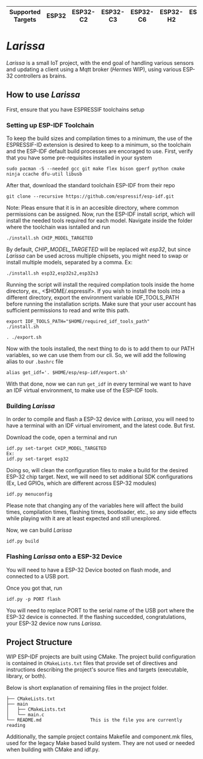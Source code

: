 | Supported Targets | ESP32 | ESP32-C2 | ESP32-C3 | ESP32-C6 | ESP32-H2 | ESP32-P4 | ESP32-S2 | ESP32-S3 |
| ----------------- | ----- | -------- | -------- | -------- | -------- | -------- | -------- | -------- |

# _Larissa_

_Larissa_ is a small IoT project, with the end goal of handling various sensors and updating a client using a Mqtt broker (_Hermes_ WIP), using various ESP-32 controllers as brains. 

## How to use _Larissa_
First, ensure that you have ESPRESSIF toolchains setup

### Setting up ESP-IDF Toolchain

To keep the build sizes and compilation times to a minimum, the use of the ESPRESSIF-ID extension is desired to keep to a minimum, so the toolchain and the ESP-IDF default build processes are encoraged to use.
First, verify that you have some pre-requisites installed in your system

```
sudo pacman -S --needed gcc git make flex bison gperf python cmake ninja ccache dfu-util libusb
```
After that, download the standard toolchain ESP-IDF from their repo

```
git clone --recursive https://github.com/espressif/esp-idf.git
```
Note: Pleas ensure that it is in an accesible directory, where common permissions can be assigned.
Now, run the ESP-IDF install script, which will install the needed tools required for each model. Navigate inside the folder where the toolchain was isntalled and run

```
./install.sh CHIP_MODEL_TARGETED
```
By default, _CHIP_MODEL_TARGETED_ will be replaced wit _esp32_, but since _Larissa_ can be used across multiple chipsets, you might need to swap or install multiple models, separated by a comma. Ex:

```
./install.sh esp32,esp32s2,esp32s3
```
Running the script will install the required compilation tools inside the home directory, ex., <$HOME/.espressif>. If you wish to install the tools into a different directory, export the environment variable IDF_TOOLS_PATH before running the installation scripts. Make sure that your user account has sufficient permissions to read and write this path.

```
export IDF_TOOLS_PATH="$HOME/required_idf_tools_path"
./install.sh

. ./export.sh
```
Now with the tools installed,  the next thing to do is to add them to our PATH variables, so we can use them from our cli. So, we will add the following alias to our `.bashrc` file

```
alias get_idf='. $HOME/esp/esp-idf/export.sh'
```
With that done, now we can run `get_idf` in every terminal we want to have an IDF virtual environment, to make use of the ESP-IDF tools.  

### Building _Larissa_ 

In order to compile and flash a ESP-32 device with _Larissa_, you will need to have a terminal with an IDF virtual enviroment, and the latest code. But first.

Download the code, open a terminal and run
```
idf.py set-target CHIP_MODEL_TARGETED
Ex:
idf.py set-target esp32
```
Doing so, will clean the configuration files to make a build for the desired ESP-32 chip target. Next, we will need to set additional SDK configurations (Ex, Led GPIOs, which are different across ESP-32 modules)

```
idf.py menuconfig
```

Please note that changing any of the variables here will affect the build times, compilation times, flashing times, bootloader, etc., so any side effects while playing with it are at least expected and still unexplored. 

Now, we can build _Larissa_


```
idf.py build
```

### Flashing _Larissa_ onto a ESP-32 Device
You will need to have a ESP-32 Device booted on flash mode, and connected to a USB port. 

Once you got that, run
```
idf.py -p PORT flash
```
You will need to replace PORT to the serial name of the USB port where the ESP-32 device is connected.
If the flashing succedded, congratulations, your ESP-32 device now runs _Larissa_. 


## Project Structure
WIP
ESP-IDF projects are built using CMake. The project build configuration is contained in `CMakeLists.txt`
files that provide set of directives and instructions describing the project's source files and targets
(executable, library, or both). 

Below is short explanation of remaining files in the project folder.

```
├── CMakeLists.txt
├── main
│   ├── CMakeLists.txt
│   └── main.c
└── README.md                  This is the file you are currently reading
```
Additionally, the sample project contains Makefile and component.mk files, used for the legacy Make based build system. 
They are not used or needed when building with CMake and idf.py.

